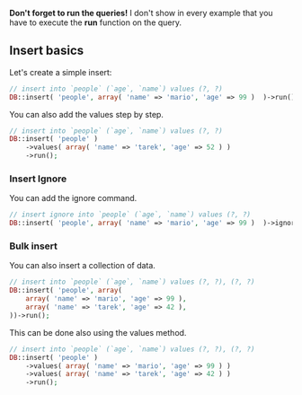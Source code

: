 **Don't forget to run the queries!** I don't show in every example that you have to execute the **run** function on the query.

## Insert basics

Let's create a simple insert:

```php
// insert into `people` (`age`, `name`) values (?, ?)
DB::insert( 'people', array( 'name' => 'mario', 'age' => 99 )  )->run();
```

You can also add the values step by step.

```php
// insert into `people` (`age`, `name`) values (?, ?)
DB::insert( 'people' )
	->values( array( 'name' => 'tarek', 'age' => 52 ) )
	->run();
```

### Insert Ignore

You can add the ignore command.

```php
// insert ignore into `people` (`age`, `name`) values (?, ?)
DB::insert( 'people', array( 'name' => 'mario', 'age' => 99 )  )->ignore()->run();
```

### Bulk insert

You can also insert a collection of data.

```php
// insert into `people` (`age`, `name`) values (?, ?), (?, ?)
DB::insert( 'people', array( 
	array( 'name' => 'mario', 'age' => 99 ),
	array( 'name' => 'tarek', 'age' => 42 ),
))->run();
```

This can be done also using the values method.

```php
// insert into `people` (`age`, `name`) values (?, ?), (?, ?)
DB::insert( 'people' )
	->values( array( 'name' => 'mario', 'age' => 99 ) )
	->values( array( 'name' => 'tarek', 'age' => 42 ) )
	->run();
```